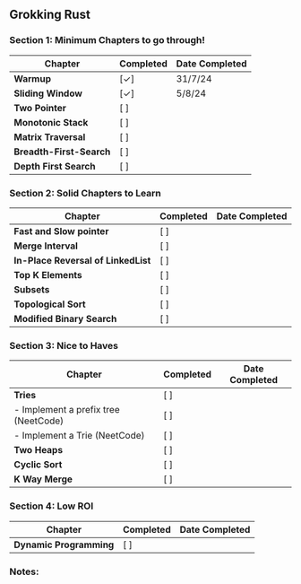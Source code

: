 ## Grokking Rust

### Section 1: Minimum Chapters to go through!

| Chapter | Completed | Date Completed |
|---------|-----------|----------------|
| **Warmup** | [&check;]  | 31/7/24 |
| **Sliding Window** | [&check;] | 5/8/24 |
| **Two Pointer** | [ ] | |
| **Monotonic Stack** | [ ] | |
| **Matrix Traversal** | [ ] | |
| **Breadth-First-Search** | [ ] | |
| **Depth First Search** | [ ] | |

### Section 2: Solid Chapters to Learn

| Chapter | Completed | Date Completed |
|---------|-----------|----------------|
| **Fast and Slow pointer** | [ ] | |
| **Merge Interval** | [ ] | |
| **In-Place Reversal of LinkedList** | [ ] | |
| **Top K Elements** | [ ] | |
| **Subsets** | [ ] | |
| **Topological Sort** | [ ] | |
| **Modified Binary Search** | [ ] | |

### Section 3: Nice to Haves

| Chapter | Completed | Date Completed |
|---------|-----------|----------------|
| **Tries** | [ ] | |
| - Implement a prefix tree (NeetCode) | [ ] | |
| - Implement a Trie (NeetCode) | [ ] | |
| **Two Heaps** | [ ] | |
| **Cyclic Sort** | [ ] | |
| **K Way Merge** | [ ] | |

### Section 4: Low ROI

| Chapter | Completed | Date Completed |
|---------|-----------|----------------|
| **Dynamic Programming** | [ ] | |

### Notes:

